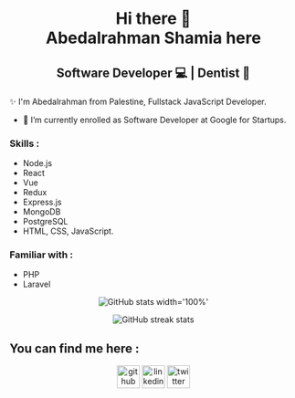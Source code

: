 <h1 align='center'>
 Hi there 👋 <br>
 Abedalrahman Shamia here
  </h1>
  
  <h2 align='center'>
 
Software Developer 💻 | Dentist 🦷
  </h2>
  
✨ I'm Abedalrahman from Palestine, Fullstack JavaScript Developer.

- 🔭 I’m currently enrolled as Software Developer at Google for Startups.


### Skills :
- Node.js
- React
- Vue
- Redux
- Express.js
- MongoDB
- PostgreSQL
- HTML, CSS, JavaScript.

### Familiar with :
- PHP
- Laravel



<div align='center' width='100%' >

![GitHub stats width='100%'](https://github-readme-stats.vercel.app/api?username=abedshamia&show_icons=true)  
  
![GitHub streak stats](https://github-readme-streak-stats.herokuapp.com/?user=abedshamia)  
  </div>
  
## You can find me here :

<div align='center' >
  
[<img src='https://cdn.jsdelivr.net/npm/simple-icons@3.0.1/icons/github.svg' alt='github' height='40' align='center'>](https://github.com/abedshamia)  [<img src='https://cdn.jsdelivr.net/npm/simple-icons@3.0.1/icons/linkedin.svg' alt='linkedin' height='40' align='center'>](https://www.linkedin.com/in//abedalrahman-shamia-7209b9158/)  [<img src='https://cdn.jsdelivr.net/npm/simple-icons@3.0.1/icons/twitter.svg' alt='twitter' height='40' align='center'>](https://twitter.com/DevAbedalrahman)  
  
  </div>
